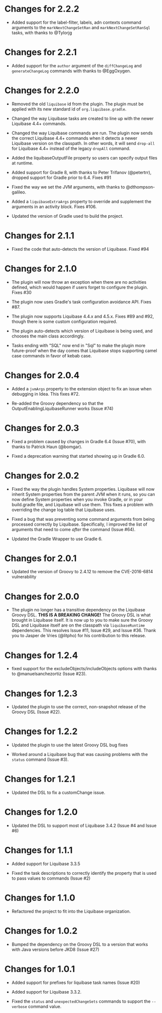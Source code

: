 Changes for 2.2.2
=================
- Added support for the label-filter, labels, adn contexts command arguments to the
  `markNextChangeSetRan` and `markNextChangeSetRanSql` tasks, with thanks to @Tylorjg

Changes for 2.2.1
=================
- Added support for the `author` argument of the `diffChangeLog` and `generateChangeLog` commands
  with thanks to @EggOxygen.

Changes for 2.2.0
=================
- Removed the old `liquibase` id from the plugin.  The plugin must be applied with its new standard
  id of `org.liquibase.gradle`.

- Changed the way Liquibase tasks are created to line up with the newer Liquibase 4.4+ commands.

- Changed the way Liquibase commands are run. The plugin now sends the correct Liquibase 4.4+
  commands when it detects a newer Liquibase version on the classpath.  In other words, it will
  send `drop-all` for Liquibase 4.4+ instead of the legacy `dropAll` command.

- Added the liquibaseOutputFile property so users can specify output files at runtime.

- Added support for Gradle 8, with thanks to Peter Trifanov (@petertrr), dropped support for Gradle
  prior to 6.4.  Fixes #91

- Fixed the way we set the JVM arguments, with thanks to @dthompson-galileo.

- Added a `liquibaseExtraArgs` property to override and supplement the arguments in an activity
  block.  Fixes #106.

- Updated the version of Gradle used to build the project.

Changes for 2.1.1
=================
- Fixed the code that auto-detects the version of Liquibase.  Fixed #94

Changes for 2.1.0
=================
- The plugin will now throw an exception when there are no activities defined, which would happen if
  users forget to configure the plugin.  Fixes #30

- The plugin now uses Gradle's task configuration avoidance API.  Fixes #87.

- The plugin now supports Liquibase 4.4.x and 4.5.x.  Fixes #89 and #92, though there is some custom
  configuration required.
  
- The plugin auto-detects which version of Liquibase is being used, and chooses the main class
  accordingly.
  
- Tasks ending with "SQL" now end in "Sql" to make the plugin more future-proof when the day comes
  that Liquibase stops supporting camel case commands in favor of kebab case.
  
Changes for 2.0.4
=================
- Added a `jvmArgs` property to the extension object to fix an issue when debugging in Idea.  This
  fixes #72.
  
- Re-added the Groovy dependency so that the OutputEnablingLiquibaseRunner works (Issue #74)
  
Changes for 2.0.3
=================
- Fixed a problem caused by changes in Gradle 6.4 (Issue #70), with thanks to Patrick Haun (@bomgar). 
  
- Fixed a deprecation warning that started showing up in Gradle 6.0.
  
Changes for 2.0.2
=================
- Fixed the way the plugin handles System properties.  Liquibase will now inherit System properties
  from the parent JVM when it runs, so you can now define System properties when you invoke Gradle,
  or in your build.gradle file, and Liquibase will use them.  This fixes a problem with overriding
  the change log table that Liquibase uses.

- Fixed a bug that was preventing some command arguments from being processed correctly by
  Liquibase.  Specifically, I improved the list of arguments that need to come *after* the command
  (Issue #64).
 
- Updated the Gradle Wrapper to use Gradle 6.
  
Changes for 2.0.1
=================
- Updated the version of Groovy to 2.4.12 to remove the CVE-2016-6814 vulnerability

Changes for 2.0.0
=================
- The plugin no longer has a transitive dependency on the Liquibase Groovy DSL.
  **THIS IS A BREAKING CHANGE!** The Groovy DSL is what brought in Liquibase itself.  It is now up
  to you to make sure the Groovy DSL and Liquibase itself are on the classpath via
  `liquibaseRuntime` dependencies. This resolves Issue #11, Issue #29, and Issue #36.  Thank you to
  Jasper de Vries (@litpho) for his contribution to this release.

Changes for 1.2.4
=================
- fixed support for the excludeObjects/includeObjects options with thanks to @manuelsanchezortiz
  (Issue #23).
  
Changes for 1.2.3
=================
- Updated the plugin to use the correct, non-snapshot release of the Groovy DSL (Issue #22).
  
Changes for 1.2.2
=================
- Updated the plugin to use the latest Groovy DSL bug fixes

- Worked around a Liquibase bug that was causing problems with the ```status``` command (Issue #3).
  
Changes for 1.2.1
=================
- Updated the DSL to fix a customChange issue.

Changes for 1.2.0
=================
- Updated the DSL to support most of Liquibase 3.4.2 (Issue #4 and Issue #6)

Changes for 1.1.1
=================
- Added support for Liquibase 3.3.5

- Fixed the task descriptions to correctly identify the property that is used to pass values to
  commands (Issue #2)
  
Changes for 1.1.0
=================
- Refactored the project to fit into the Liquibase organization.

Changes for 1.0.2
=================
- Bumped the dependency on the Groovy DSL to a version that works with Java versions before JKD8 
  (Issue #27)

Changes for 1.0.1
=================
- Added support for prefixes for liquibase task names (Issue #20)

- Added support for Liquibase 3.3.2.

- Fixed the ```status``` and ```unexpectedChangeSets``` commands to support the ```--verbose```
  command value.
